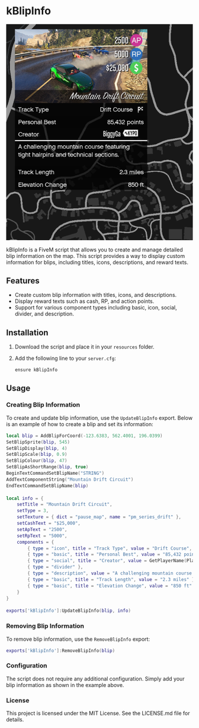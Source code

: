 # kBlipInfo

<p align="center">
  <img src="images/preview.png" alt="kBlipInfo Preview">
</p>

kBlipInfo is a FiveM script that allows you to create and manage detailed blip information on the map. This script provides a way to display custom information for blips, including titles, icons, descriptions, and reward texts.

## Features

- Create custom blip information with titles, icons, and descriptions.
- Display reward texts such as cash, RP, and action points.
- Support for various component types including basic, icon, social, divider, and description.

## Installation

1. Download the script and place it in your `resources` folder.
2. Add the following line to your `server.cfg`:

    ```plaintext
    ensure kBlipInfo
    ```

## Usage

### Creating Blip Information

To create and update blip information, use the `UpdateBlipInfo` export. Below is an example of how to create a blip and set its information:

```lua
local blip = AddBlipForCoord(-123.6383, 562.4001, 196.0399)
SetBlipSprite(blip, 545) 
SetBlipDisplay(blip, 4)
SetBlipScale(blip, 0.9)
SetBlipColour(blip, 47)   
SetBlipAsShortRange(blip, true)
BeginTextCommandSetBlipName("STRING")
AddTextComponentString("Mountain Drift Circuit") 
EndTextCommandSetBlipName(blip)

local info = {
    setTitle = "Mountain Drift Circuit",
    setType = 3,
    setTexture = { dict = "pause_map", name = "pm_series_drift" },
    setCashText = "$25,000",
    setApText = "2500",
    setRpText = "5000",
    components = {
        { type = "icon", title = "Track Type", value = "Drift Course", iconIndex = 2, iconHudColor = 1, isTicked = false },
        { type = "basic", title = "Personal Best", value = "85,432 points" },
        { type = "social", title = "Creator", value = GetPlayerName(PlayerId()), isSocialClubName = true },
        { type = "divider" },
        { type = "description", value = "A challenging mountain course featuring tight hairpins and technical sections." },
        { type = "basic", title = "Track Length", value = "2.3 miles" },
        { type = "basic", title = "Elevation Change", value = "850 ft" }
    }
}

exports['kBlipInfo']:UpdateBlipInfo(blip, info)
```

### Removing Blip Information

To remove blip information, use the `RemoveBlipInfo` export:

```lua
exports['kBlipInfo']:RemoveBlipInfo(blip)
```

### Configuration

The script does not require any additional configuration. Simply add your blip information as shown in the example above.

### License

This project is licensed under the MIT License. See the LICENSE.md file for details.